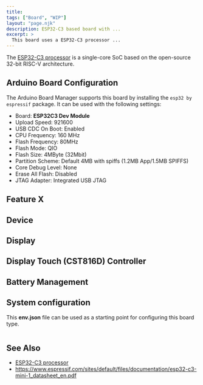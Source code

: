 ```yaml
---
title:
tags: ["Board", "WIP"]
layout: "page.njk"
description: ESP32-C3 based board with ...
excerpt: >
  This board uses a ESP32-C3 processor ...
---
```


The [ESP32-C3 processor](index.md) is a single-core SoC based on the open-source 32-bit RISC-V
architecture.


## Arduino Board Configuration

The Arduino Board Manager supports this board by installing the `esp32 by espressif` package.
It can be used with the following settings:

* Board: **ESP32C3 Dev Module**
* Upload Speed: 921600
* USB CDC On Boot: Enabled
* CPU Frequency: 160 MHz
* Flash Frequency: 80MHz
* Flash Mode: QIO
* Flash Size: 4MByte (32Mbit)
* Partition Scheme: Default 4MB with spiffs (1.2MB App/1.5MB SPIFFS)
* Core Debug Level: None
* Erase All Flash: Disabled
* JTAG Adapter: Integrated USB JTAG


## Feature X

## Device

## Display

## Display Touch (CST816D) Controller

## Battery Management

## System configuration

This **env.json** file can be used as a starting point for configuring this board type.

```json
```

## See Also

* [ESP32-C3 processor](index.md)
* <https://www.espressif.com/sites/default/files/documentation/esp32-c3-mini-1_datasheet_en.pdf>
